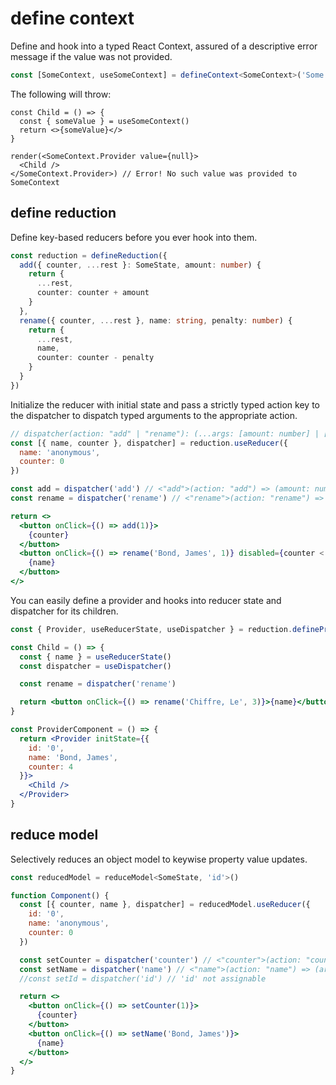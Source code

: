 # define context

Define and hook into a typed React Context, assured of a descriptive error message if the value was not provided.
```ts
const [SomeContext, useSomeContext] = defineContext<SomeContext>('Some', 'such')
```

The following will throw:
```tsx
const Child = () => {
  const { someValue } = useSomeContext()
  return <>{someValue}</>
}

render(<SomeContext.Provider value={null}>
  <Child />
</SomeContext.Provider>) // Error! No such value was provided to SomeContext
```

## define reduction

Define key-based reducers before you ever hook into them.
```ts
const reduction = defineReduction({
  add({ counter, ...rest }: SomeState, amount: number) {
    return {
      ...rest,
      counter: counter + amount
    }
  },
  rename({ counter, ...rest }, name: string, penalty: number) {
    return {
      ...rest,
      name,
      counter: counter - penalty
    }
  }
})
```

Initialize the reducer with initial state and pass a strictly typed action key to the dispatcher to dispatch typed arguments to the appropriate action.
```jsx
// dispatcher(action: "add" | "rename"): (...args: [amount: number] | [name: string, penalty: number]) => void
const [{ name, counter }, dispatcher] = reduction.useReducer({
  name: 'anonymous',
  counter: 0
})

const add = dispatcher('add') // <"add">(action: "add") => (amount: number) => void
const rename = dispatcher('rename') // <"rename">(action: "rename") => (name: string, penalty: number) => void

return <>
  <button onClick={() => add(1)}>
    {counter}
  </button>
  <button onClick={() => rename('Bond, James', 1)} disabled={counter < 1}>
    {name}
  </button>
</>
```

You can easily define a provider and hooks into reducer state and dispatcher for its children.
```jsx
const { Provider, useReducerState, useDispatcher } = reduction.defineProvider('Some')

const Child = () => {
  const { name } = useReducerState()
  const dispatcher = useDispatcher()

  const rename = dispatcher('rename')

  return <button onClick={() => rename('Chiffre, Le', 3)}>{name}</button>
}

const ProviderComponent = () => {
  return <Provider initState={{
    id: '0',
    name: 'Bond, James',
    counter: 4
  }}>
    <Child />
  </Provider>
}
```

## reduce model

Selectively reduces an object model to keywise property value updates.
```jsx
const reducedModel = reduceModel<SomeState, 'id'>()

function Component() {
  const [{ counter, name }, dispatcher] = reducedModel.useReducer({
    id: '0',
    name: 'anonymous',
    counter: 0
  })

  const setCounter = dispatcher('counter') // <"counter">(action: "counter") => (arg: number) => void
  const setName = dispatcher('name') // <"name">(action: "name") => (arg: string) => void
  //const setId = dispatcher('id') // 'id' not assignable

  return <>
    <button onClick={() => setCounter(1)}>
      {counter}
    </button>
    <button onClick={() => setName('Bond, James')}>
      {name}
    </button>
  </>
}
```
